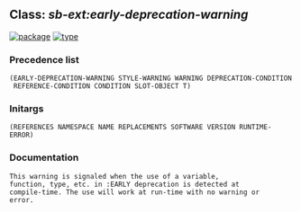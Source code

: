 ## Class: ***sb-ext:early-deprecation-warning***
[![package](https://img.shields.io/badge/Package-SB--EXT-5f9ea0.svg?style=social&colorA=999999)](../) [![type](https://img.shields.io/badge/Type-Class-5f9ea0.svg?style=social&colorA=999999)](../#class) 
### Precedence list
```
(EARLY-DEPRECATION-WARNING STYLE-WARNING WARNING DEPRECATION-CONDITION
 REFERENCE-CONDITION CONDITION SLOT-OBJECT T)
```
### Initargs
```
(REFERENCES NAMESPACE NAME REPLACEMENTS SOFTWARE VERSION RUNTIME-ERROR)
```
### Documentation
```
This warning is signaled when the use of a variable,
function, type, etc. in :EARLY deprecation is detected at
compile-time. The use will work at run-time with no warning or
error.
```
